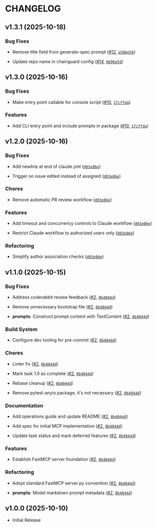 # CHANGELOG

<!-- version list -->

## v1.3.1 (2025-10-18)

### Bug Fixes

- Remove title field from generate-spec prompt
  ([#12](https://github.com/liatrio-labs/spec-driven-workflow/pull/12),
  [`a58be56`](https://github.com/liatrio-labs/spec-driven-workflow/commit/a58be5602a2b9527758d581d57a299a1d33190e8))

- Update repo name in chainguard config
  ([#14](https://github.com/liatrio-labs/spec-driven-workflow/pull/14),
  [`0696e5d`](https://github.com/liatrio-labs/spec-driven-workflow/commit/0696e5dd02871a86f3ccd0793ac509535473c3de))


## v1.3.0 (2025-10-16)

### Bug Fixes

- Make entry point callable for console script
  ([#10](https://github.com/liatrio-labs/spec-driven-workflow-mcp/pull/10),
  [`17cffda`](https://github.com/liatrio-labs/spec-driven-workflow-mcp/commit/17cffdadda0f58046f7c6e84b2974c44070264ba))

### Features

- Add CLI entry point and include prompts in package
  ([#10](https://github.com/liatrio-labs/spec-driven-workflow-mcp/pull/10),
  [`17cffda`](https://github.com/liatrio-labs/spec-driven-workflow-mcp/commit/17cffdadda0f58046f7c6e84b2974c44070264ba))


## v1.2.0 (2025-10-16)

### Bug Fixes

- Add newline at end of claude.yml
  ([`d03e86e`](https://github.com/liatrio-labs/spec-driven-workflow-mcp/commit/d03e86ea47de61a151830ed313426fd0cf3e356d))

- Trigger on issue edited instead of assigned
  ([`d03e86e`](https://github.com/liatrio-labs/spec-driven-workflow-mcp/commit/d03e86ea47de61a151830ed313426fd0cf3e356d))

### Chores

- Remove automatic PR review workflow
  ([`d03e86e`](https://github.com/liatrio-labs/spec-driven-workflow-mcp/commit/d03e86ea47de61a151830ed313426fd0cf3e356d))

### Features

- Add timeout and concurrency controls to Claude workflow
  ([`d03e86e`](https://github.com/liatrio-labs/spec-driven-workflow-mcp/commit/d03e86ea47de61a151830ed313426fd0cf3e356d))

- Restrict Claude workflow to authorized users only
  ([`d03e86e`](https://github.com/liatrio-labs/spec-driven-workflow-mcp/commit/d03e86ea47de61a151830ed313426fd0cf3e356d))

### Refactoring

- Simplify author association checks
  ([`d03e86e`](https://github.com/liatrio-labs/spec-driven-workflow-mcp/commit/d03e86ea47de61a151830ed313426fd0cf3e356d))


## v1.1.0 (2025-10-15)

### Bug Fixes

- Address coderabbit review feedback
  ([#2](https://github.com/liatrio-labs/spec-driven-workflow-mcp/pull/2),
  [`0b4044d`](https://github.com/liatrio-labs/spec-driven-workflow-mcp/commit/0b4044d1f836d62028c5e788c8ec43dee3ef1520))

- Remove unnecessary bootstrap file
  ([#2](https://github.com/liatrio-labs/spec-driven-workflow-mcp/pull/2),
  [`0b4044d`](https://github.com/liatrio-labs/spec-driven-workflow-mcp/commit/0b4044d1f836d62028c5e788c8ec43dee3ef1520))

- **prompts**: Construct prompt content with TextContent
  ([#2](https://github.com/liatrio-labs/spec-driven-workflow-mcp/pull/2),
  [`0b4044d`](https://github.com/liatrio-labs/spec-driven-workflow-mcp/commit/0b4044d1f836d62028c5e788c8ec43dee3ef1520))

### Build System

- Configure dev tooling for pre-commit
  ([#2](https://github.com/liatrio-labs/spec-driven-workflow-mcp/pull/2),
  [`0b4044d`](https://github.com/liatrio-labs/spec-driven-workflow-mcp/commit/0b4044d1f836d62028c5e788c8ec43dee3ef1520))

### Chores

- Linter fix ([#2](https://github.com/liatrio-labs/spec-driven-workflow-mcp/pull/2),
  [`0b4044d`](https://github.com/liatrio-labs/spec-driven-workflow-mcp/commit/0b4044d1f836d62028c5e788c8ec43dee3ef1520))

- Mark task 1.0 as complete ([#2](https://github.com/liatrio-labs/spec-driven-workflow-mcp/pull/2),
  [`0b4044d`](https://github.com/liatrio-labs/spec-driven-workflow-mcp/commit/0b4044d1f836d62028c5e788c8ec43dee3ef1520))

- Rebase cleanup ([#2](https://github.com/liatrio-labs/spec-driven-workflow-mcp/pull/2),
  [`0b4044d`](https://github.com/liatrio-labs/spec-driven-workflow-mcp/commit/0b4044d1f836d62028c5e788c8ec43dee3ef1520))

- Remove pytest-anyio package, it's not necessary
  ([#2](https://github.com/liatrio-labs/spec-driven-workflow-mcp/pull/2),
  [`0b4044d`](https://github.com/liatrio-labs/spec-driven-workflow-mcp/commit/0b4044d1f836d62028c5e788c8ec43dee3ef1520))

### Documentation

- Add operations guide and update README
  ([#2](https://github.com/liatrio-labs/spec-driven-workflow-mcp/pull/2),
  [`0b4044d`](https://github.com/liatrio-labs/spec-driven-workflow-mcp/commit/0b4044d1f836d62028c5e788c8ec43dee3ef1520))

- Add spec for initial MCP implementation
  ([#2](https://github.com/liatrio-labs/spec-driven-workflow-mcp/pull/2),
  [`0b4044d`](https://github.com/liatrio-labs/spec-driven-workflow-mcp/commit/0b4044d1f836d62028c5e788c8ec43dee3ef1520))

- Update task status and mark deferred features
  ([#2](https://github.com/liatrio-labs/spec-driven-workflow-mcp/pull/2),
  [`0b4044d`](https://github.com/liatrio-labs/spec-driven-workflow-mcp/commit/0b4044d1f836d62028c5e788c8ec43dee3ef1520))

### Features

- Establish FastMCP server foundation
  ([#2](https://github.com/liatrio-labs/spec-driven-workflow-mcp/pull/2),
  [`0b4044d`](https://github.com/liatrio-labs/spec-driven-workflow-mcp/commit/0b4044d1f836d62028c5e788c8ec43dee3ef1520))

### Refactoring

- Adopt standard FastMCP server.py convention
  ([#2](https://github.com/liatrio-labs/spec-driven-workflow-mcp/pull/2),
  [`0b4044d`](https://github.com/liatrio-labs/spec-driven-workflow-mcp/commit/0b4044d1f836d62028c5e788c8ec43dee3ef1520))

- **prompts**: Model markdown prompt metadata
  ([#2](https://github.com/liatrio-labs/spec-driven-workflow-mcp/pull/2),
  [`0b4044d`](https://github.com/liatrio-labs/spec-driven-workflow-mcp/commit/0b4044d1f836d62028c5e788c8ec43dee3ef1520))


## v1.0.0 (2025-10-10)

- Initial Release
